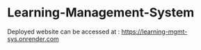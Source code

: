 # Learning-Management-System

Deployed website can be accessed at : https://learning-mgmt-sys.onrender.com
